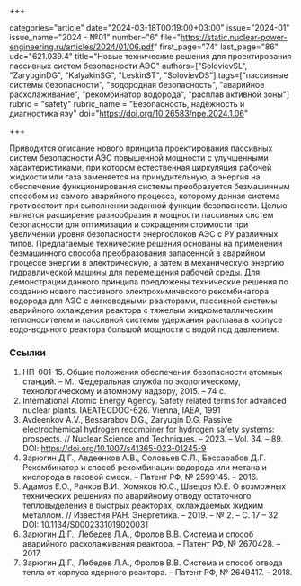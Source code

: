 +++

categories="article"
date="2024-03-18T00:19:00+03:00"
issue="2024-01"
issue_name="2024 - №01"
number="6"
file="https://static.nuclear-power-engineering.ru/articles/2024/01/06.pdf"
first_page="74"
last_page="86"
udc="621.039.4"
title="Новые технические решения для проектирования пассивных систем безопасности АЭС"
authors=["SolovievSL", "ZaryuginDG", "KalyakinSG", "LeskinSТ", "SolovievDS"]
tags=["пассивные системы безопасности", "водородная безопасность", "аварийное расхолаживание", "рекомбинатор водорода", "расплав активной зоны"]
rubric = "safety"
rubric_name = "Безопасность, надёжность и диагностика яэу"
doi="https://doi.org/10.26583/npe.2024.1.06"

+++

Приводится описание нового принципа проектирования пассивных систем безопасности АЭС повышенной мощности с улучшенными характеристиками, при котором естественная циркуляция рабочей жидкости или газа заменяется на принудительную, а энергия на обеспечение функционирования системы преобразуется безмашинным способом из самого аварийного процесса, которому данная система противостоит при выполнении заданной функции безопасности. Целью является расширение разнообразия и мощности пассивных систем безопасности для оптимизации и сокращения стоимости при увеличении уровня безопасности энергоблоков АЭС с РУ различных типов. Предлагаемые технические решения основаны на применении безмашинного способа преобразования запасенной в аварийном процессе энергии в электрическую, а затем в механическую энергию гидравлической машины для перемещения рабочей среды. Для демонстрации данного принципа предложены технические решения по созданию нового пассивного электрохимического рекомбинатора водорода для АЭС с легководными реакторами, пассивной системы аварийного охлаждения реактора с тяжелым жидкометаллическим теплоносителем и пассивной системы удержания расплава в корпусе водо-водяного реактора большой мощности с водой под давлением.

### Ссылки

1. НП-001-15. Общие положения обеспечения безопасности атомных станций. – М.: Федеральная служба по экологическому, технологическому и атомному надзору, 2015. – 74 с.
2. International Atomic Energy Agency. Safety related terms for advanced nuclear plants. IAEATECDOC-626. Vienna, IAEA, 1991
3. Avdeenkov A.V., Bessarabov D.G., Zaryugin D.G. Passive electrochemical hydrogen recombiner for hydrogen safety systems: prospects. // Nuclear Science and Techniques. – 2023. – Vol. 34. – 89. DOI: https://doi.org/10.1007/s41365-023-01245-9
4. Зарюгин Д.Г., Авдеенков А.В., Соловьев С.Л., Бессарабов Д.Г. Рекомбинатор и способ рекомбинации водорода или метана и кислорода в газовой смеси. – Патент РФ, № 2599145. – 2016.
5. Адамов Е.О., Рачков В.И., Хомяков Ю.С., Швецов Ю.Е. О возможных технических решениях по аварийному отводу остаточного тепловыделения в быстрых реакторах, охлаждаемых жидким металлом. // Известия РАН. Энергетика. – 2019. – № 2. – С. 17 – 32. DOI: 10.1134/S0002331019020031
6. Зарюгин Д.Г., Лебедев Л.А., Фролов В.В. Система и способ аварийного расхолаживания реактора. – Патент РФ, № 2670428. – 2017.
7. Зарюгин Д.Г., Лебедев Л.А., Фролов В.В. Система и способ отвода тепла от корпуса ядерного реактора. – Патент РФ, № 2649417. – 2018.